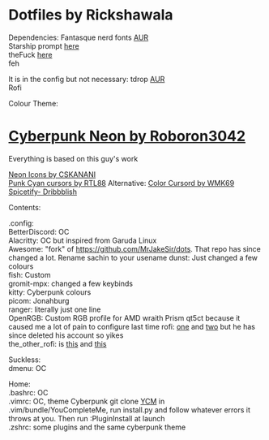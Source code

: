 # Dotfiles by Rickshawala

Dependencies:
Fantasque nerd fonts [AUR](https://aur.archlinux.org/packages/nerd-fonts-fantasque-sans-mono/)  
Starship prompt [here](https://starship.rs/)  
theFuck [here](https://github.com/nvbn/thefuck)  
feh

It is in the config but not necessary:
tdrop [AUR](https://aur.archlinux.org/packages/tdrop/)  
Rofi   

Colour Theme: 
# [Cyberpunk Neon by Roboron3042](https://github.com/Roboron3042/Cyberpunk-Neon)  
Everything is based on this guy's work  
  
  
  
[Neon Icons by CSKANANI](https://store.kde.org/p/1358970/)  
[Punk Cyan cursors by RTL88](https://store.kde.org/p/1333537/) Alternative: [Color Cursord by WMK69](https://store.kde.org/p/999761/)  
[Spicetify- Dribbblish](https://github.com/morpheusthewhite/spicetify-themes/tree/master/Dribbblish)  


Contents:  

.config:  
  BetterDiscord: OC  
  Alacritty: OC but inspired from Garuda Linux  
  Awesome: "fork" of https://github.com/MrJakeSir/dots. That repo has since changed a lot. Rename sachin to your usename
  dunst: Just changed a few colours  
  fish: Custom     
  gromit-mpx: changed a few keybinds     
  kitty: Cyberpunk colours     
  picom: Jonahburg   
  ranger: literally just one line  
  OpenRGB: Custom RGB profile for AMD wraith Prism
  qt5ct because it caused me a lot of pain to configure last time
  rofi: [one](https://github.com/joni22u/rofi) and [two]( https://www.reddit.com/r/unixporn/comments/qnyihv/oc_few_rofi_themes_pt_2/) but he has since deleted his account so yikes   
	the_other_rofi: is [this](https://www.reddit.com/r/unixporn/comments/sgsbdv/oc_rofi_for_everything/) and [this](https://github.com/niraj998/Rofi-Scripts)

Suckless:  
  dmenu: OC  

Home:     
  .bashrc: OC      
  .vimrc: OC, theme Cyberpunk git clone [YCM](https://github.com/ycm-core/YouCompleteMe) in .vim/bundle/YouCompleteMe, run install.py and follow whatever errors it throws at you. Then run :PluginInstall at launch      
  .zshrc: some plugins and the same cyberpunk theme
